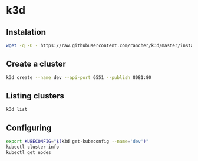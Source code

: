# k3d

## Instalation

```sh
wget -q -O - https://raw.githubusercontent.com/rancher/k3d/master/install.sh | bash
```

## Create a cluster

```sh
k3d create --name dev --api-port 6551 --publish 8081:80
```

## Listing clusters

```sh
k3d list
```

## Configuring

```sh
export KUBECONFIG="$(k3d get-kubeconfig --name='dev')"
kubectl cluster-info
kubectl get nodes
```
